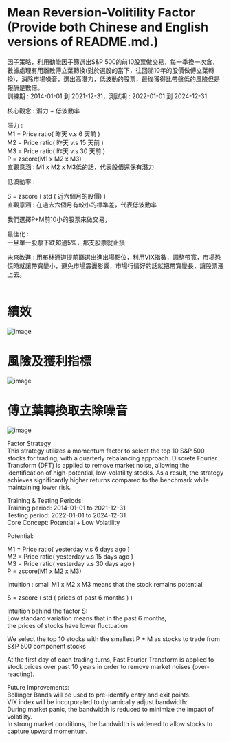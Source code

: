 # Mean Reversion-Volitility Factor (Provide both Chinese and English versions of README.md.)


因子策略，利用動能因子篩選出S&P 500的前10股票做交易，每一季換一次倉，數據處理有用離散傅立葉轉換(對於選股的當下，往回溯10年的股價做傅立葉轉換)，消除市場噪音，選出高潛力，低波動的股票，最後獲得比帶盤低的風險但是報酬是數倍。<br>
訓練期 : 2014-01-01 到 2021-12-31，測試期 : 2022-01-01 到 2024-12-31<br>

核心觀念 : 潛力 + 低波動率<br>

潛力 : <br>
M1 = Price ratio( 昨天 v.s  6   天前 )<br>
M2 = Price ratio( 昨天 v.s  15 天前 )<br>
M3 = Price ratio( 昨天 v.s  30 天前 )<br>
P = zscore(M1 x M2 x M3)<br>
直觀意涵 : M1 x M2 x M3低的話，代表股價還保有潛力<br>

低波動率 : <br>

S = zscore ( std ( 近六個月的股價) )<br>
直觀意涵 : 在過去六個月有較小的標準差，代表低波動率<br>

我們選擇P+M前10小的股票來做交易，<br>

最佳化 : <br>
一旦單一股票下跌超過5%，那支股票就止損<br>





未來改進 : ﻿用布林通道提前篩選出進出場點位，利用VIX指數，調整帶寬，市場恐慌時就讓帶寬變小，避免市場震盪影響，市場行情好的話就把帶寬變長，讓股票漲上去。<br><br>

# 績效
![image](https://github.com/user-attachments/assets/53da4577-1136-4560-8832-64f95dfe5693)

# 風險及獲利指標
![image](https://github.com/user-attachments/assets/81e64f5c-3142-48a2-bdbd-1920d57a2b9a)

# 傅立葉轉換取去除噪音
![image](https://github.com/user-attachments/assets/d3df5312-d238-4cac-9ed1-5a03e618a473)




Factor Strategy<br>
This strategy utilizes a momentum factor to select the top 10 S&P 500 stocks for trading, with a quarterly rebalancing approach. Discrete Fourier Transform (DFT) is applied to remove market noise, allowing the identification of high-potential, low-volatility stocks. As a result, the strategy achieves significantly higher returns compared to the benchmark while maintaining lower risk.<br>

Training & Testing Periods:<br>
Training period: 2014-01-01 to 2021-12-31<br>
Testing period: 2022-01-01 to 2024-12-31<br>
Core Concept: Potential + Low Volatility<br>

Potential:<br>

M1 = Price ratio( yesterday v.s  6   days ago )<br>
M2 = Price ratio( yesterday v.s  15 days ago )<br>
M3 = Price ratio( yesterday v.s  30 days ago )<br>
P = zscore(M1 x M2 x M3)<br>


Intuition : small M1 x M2 x M3 means that the stock remains potential<br>


S = zscore ( std ( prices of past 6 months ) )<br>

Intuition behind the factor S: <br>
Low standard variation means that in the past 6 months,<br>
the prices of stocks have lower fluctuation <br>

We select the top 10 stocks with the smallest P + M as stocks to trade from S&P 500 component stocks<br>



At the first day of each trading turns, Fast Fourier Transform is applied to<br>
stock prices over past 10 years in order to remove market noises (over-reacting).<br>


Future Improvements:<br>
Bollinger Bands will be used to pre-identify entry and exit points.<br>
VIX index will be incorporated to dynamically adjust bandwidth:<br>
During market panic, the bandwidth is reduced to minimize the impact of volatility.<br>
In strong market conditions, the bandwidth is widened to allow stocks to capture upward momentum.<br>









